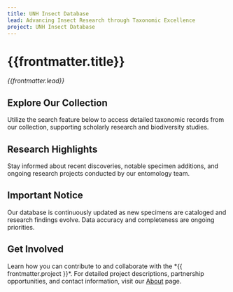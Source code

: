 ```yaml
---
title: UNH Insect Database
lead: Advancing Insect Research through Taxonomic Excellence
project: UNH Insect Database
---
```


# {{frontmatter.title}}  
_{{frontmatter.lead}}_

<div class="grid grid-cols-2 gap-8">
  <div style="background-color: var(--neutral-bg);" class="border border-gray-300 rounded-lg p-8 my-8">
    <h2 class="text-2xl font-bold mb-4">Explore Our Collection</h2>
    <p>Utilize the search feature below to access detailed taxonomic records from our collection, supporting scholarly research and biodiversity studies.</p>  
    <autocomplete-otu class="w-full max-w-lg mx-auto my-4"/>
  </div>

  <div style="background-color: var(--neutral-bg);" class="shadow-md rounded-lg p-8 my-8">
    <h2 class="text-2xl font-bold mb-4">Research Highlights</h2>
    <p class="text-gray-700">Stay informed about recent discoveries, notable specimen additions, and ongoing research projects conducted by our entomology team.</p>
  </div>
</div>

<div style="background-color: var(--neutral-bg);" class="border border-gray-300 rounded-lg p-8 my-8">
  <h2 class="text-2xl font-bold mb-4">Important Notice</h2>
  <p class="text-gray-700">Our database is continuously updated as new specimens are cataloged and research findings evolve. Data accuracy and completeness are ongoing priorities.</p>
</div>


<div style="background-color: var(--neutral-bg);" class="shadow-md rounded-lg p-8 my-8">
  <h2 class="text-2xl font-bold mb-4">Get Involved</h2>
  <p>Learn how you can contribute to and collaborate with the *{{ frontmatter.project }}*. For detailed project descriptions, partnership opportunities, and contact information, visit our <a href="/about" class="text-blue-600 hover:underline">About</a> page.</p>
</div>
